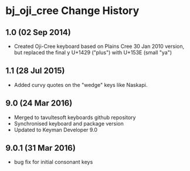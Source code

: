 bj_oji_cree Change History
=======================

1.0 (02 Sep 2014)
-----------------

* Created Oji-Cree keyboard based on Plains Cree 30 Jan 2010 version, but replaced the final y U+1429 ("plus") with U+153E (small "ya")

1.1 (28 Jul 2015)
-----------------

* Added curvy quotes on the "wedge" keys like Naskapi.

9.0 (24 Mar 2016)
-----------------

* Merged to tavultesoft keyboards github repository
* Synchronised keyboard and package version
* Updated to Keyman Developer 9.0

9.0.1 (31 Mar 2016)
-----------------

* bug fix for initial consonant keys

